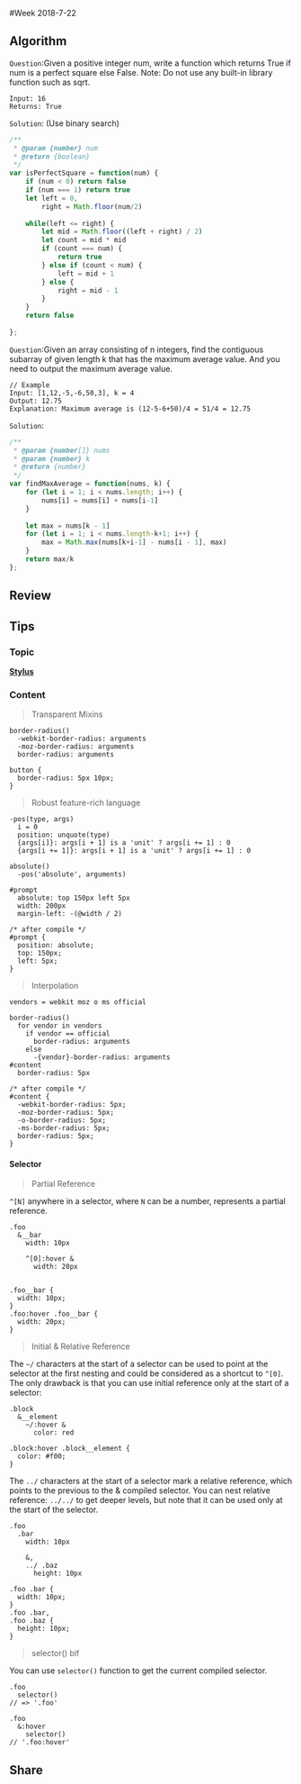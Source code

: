 #Week 2018-7-22
## Algorithm
`Question`:Given a positive integer num, write a function which returns True if num is a perfect square else False.
Note: Do not use any built-in library function such as sqrt.
```
Input: 16
Returns: True
```

`Solution`: (Use binary search)

```javascript
/**
 * @param {number} num
 * @return {boolean}
 */
var isPerfectSquare = function(num) {
    if (num < 0) return false
    if (num === 1) return true
    let left = 0,
        right = Math.floor(num/2)
    
    while(left <= right) {
        let mid = Math.floor((left + right) / 2)
        let count = mid * mid
        if (count === num) {
            return true
        } else if (count < num) {
            left = mid + 1
        } else {
            right = mid - 1
        }
    }
    return false
    
};
```

`Question`:Given an array consisting of n integers, find the contiguous subarray of given length k that has the maximum average value. And you need to output the maximum average value.
```
// Example
Input: [1,12,-5,-6,50,3], k = 4
Output: 12.75
Explanation: Maximum average is (12-5-6+50)/4 = 51/4 = 12.75
```

`Solution`:
```javascript
/**
 * @param {number[]} nums
 * @param {number} k
 * @return {number}
 */
var findMaxAverage = function(nums, k) {
    for (let i = 1; i < nums.length; i++) {
        nums[i] = nums[i] + nums[i-1]
    }
    
    let max = nums[k - 1]
    for (let i = 1; i < nums.length-k+1; i++) {
        max = Math.max(nums[k+i-1] - nums[i - 1], max)
    }
    return max/k
};
```

## Review

## Tips
### Topic

**[Stylus](http://stylus-lang.com/try.html#?code=body%20%7B%0A%20%20font%3A%2014px%2F1.5%20Helvetica%2C%20arial%2C%20sans-serif%3B%0A%20%20%23logo%20%7B%0A%20%20%20%20border-radius%3A%205px%3B%0A%20%20%7D%0A%7D)**

### Content

> Transparent Mixins

```stylus
border-radius()
  -webkit-border-radius: arguments
  -moz-border-radius: arguments
  border-radius: arguments

button {
  border-radius: 5px 10px;
}
```

> Robust feature-rich language

```stylus
-pos(type, args)
  i = 0
  position: unquote(type)
  {args[i]}: args[i + 1] is a 'unit' ? args[i += 1] : 0
  {args[i += 1]}: args[i + 1] is a 'unit' ? args[i += 1] : 0

absolute()
  -pos('absolute', arguments)

#prompt
  absolute: top 150px left 5px
  width: 200px
  margin-left: -(@width / 2)

/* after compile */
#prompt {
  position: absolute;
  top: 150px;
  left: 5px;
}
```

> Interpolation
```stylus
vendors = webkit moz o ms official

border-radius()
  for vendor in vendors
    if vendor == official
      border-radius: arguments
    else
      -{vendor}-border-radius: arguments
#content
  border-radius: 5px

/* after compile */
#content {
  -webkit-border-radius: 5px;
  -moz-border-radius: 5px;
  -o-border-radius: 5px;
  -ms-border-radius: 5px;
  border-radius: 5px;
}
```

#### Selector

> Partial Reference

`^[N]` anywhere in a selector, where `N` can be a number, represents a partial reference.

```stylus
.foo
  &__bar
    width: 10px

    ^[0]:hover &
      width: 20px


.foo__bar {
  width: 10px;
}
.foo:hover .foo__bar {
  width: 20px;
}
```

> Initial & Relative Reference

The `~/` characters at the start of a selector can be used to point at the selector at the first nesting and could be considered as a shortcut to `^[0]`. The only drawback is that you can use initial reference only at the start of a selector:

```stylus
.block
  &__element
    ~/:hover &
      color: red

.block:hover .block__element {
  color: #f00;
}
```

The `../` characters at the start of a selector mark a relative reference, which points to the previous to the & compiled selector. You can nest relative reference: `../../` to get deeper levels, but note that it can be used only at the start of the selector.

```stylus
.foo
  .bar
    width: 10px

    &,
    ../ .baz
      height: 10px

.foo .bar {
  width: 10px;
}
.foo .bar,
.foo .baz {
  height: 10px;
}
```

> selector() bif

You can use `selector()` function to get the current compiled selector.
```stylus
.foo
  selector()
// => '.foo'

.foo
  &:hover
    selector()
// '.foo:hover'
```

## Share